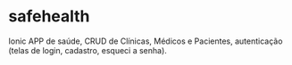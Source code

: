 # safehealth
Ionic APP de saúde, CRUD de Clínicas, Médicos e Pacientes, autenticação (telas de login, cadastro, esqueci a senha).
<!--


import { Component, ElementRef, ViewChild } from '@angular/core';
import { NavController } from 'ionic-angular';
import { ClinicaProvider } from '../../providers/clinica/clinica';
import { UserProvider } from '../../providers/user/user';
import { ExportProvider } from '../../providers/export/export';


declare var google: any;

@Component({
  selector: 'page-home',
  templateUrl: 'home.html'
})
export class HomePage {

  @ViewChild('map') mapElement: ElementRef; 
  map; 

  constructor(
      public navCtrl: NavController,
      public userProvider: UserProvider,
      public clinicaProvider: ClinicaProvider,
      public exportProvider: ExportProvider,
    ) {

  }

  ionViewDidLoad() {
    this.map = this.createMap(this.mapElement);

    this.clinicaProvider.listarFS().subscribe(_data => {
      console.log('clinicas', _data);

      for (let i = 0; i < _data.length; i++) {
        const element = _data[i];

        let _lat = element.value.lat;
        let _lng = element.value.lng;
        let _nome = element.value.nome;

        let itemMarker = {
          lat: _lat,
          lng: _lng,
          nome: _nome,
          abrev: _nome[0]
        }
        
        this.carregaDadosMapa(itemMarker);
      }
    })
  }

  carregaDadosMapa(itemMarker) {

    const marker = this.addMarker(itemMarker.lat, itemMarker.lng, itemMarker.nome, itemMarker.abrev);

    const infowindow = this.addInfoWindow(itemMarker.nome);

    marker.addListener("click", () => { 
      
      infowindow.open({
        anchor: marker,
        map: this.map,
      });
    });

    marker.setMap(this.map); 
  }

  createMap(mapElement) {
    if(mapElement !== null && mapElement.nativeElement !== null && google) {
      let options = {
        zoom: 7,
        center: {lat: -5.081357184675141, lng: -39.70482921223503}
      };

      return new google.maps.Map(mapElement.nativeElement, options);
    }

    return undefined;
  }

  addMarker(_lat, _lng, nome, abrev) {
    return new google.maps.Marker({
      position: {lat: _lat, lng: _lng},
      title: nome,
      icon: new google.maps.MarkerImage(
        'https://mt.google.com/vt/icon?psize=16&font=fonts/Roboto-Regular.ttf&color=ff330000&name=icons/spotlight/spotlight-waypoint-b.png&ax=44&ay=48&scale=1&text=' + abrev
      )
    })
  }

  addInfoWindow(texto: string) {
    let contentHtml = `
      Clinica: ${texto}
    `;

    return new google.maps.InfoWindow({
      content: contentHtml
    })
  }
  gerarCSV() {
    this.exportProvider.gerarCSV(this.exportarDados(), 'clinicas');
  }

  gerarExcel() {
    // console.log('jsonArr', jsonArr);
    this.exportProvider.gerarExcel(this.exportarDados(), 'clinicas');
  }

  gerarPDF() {
    this.exportProvider.gerarPDF(this.exportarDados(), 'clinicas');
  }

  private exportarDados() {
    let jsonArr = [];

    for (let i = 0; i < this.clinicasArr.length; i++) {
      const element = this.clinicasArr[i];
      
      const key = element.key;
      const value = element.value;

      let _item = {
        'nome': value.nome,
        'latitude': value.lat,
        'longitude': value.lng,
        'clinica': value.clinica,
        'qtd clinicas': value.clinicasArr ? value.clinicasArr.length : 0,
        'link': 'https://www.google.com/maps/?q=' + value.lat + ',' + value.lng,
      };

      jsonArr.push(_item);
    }

    return jsonArr;
  }



}























<!--

<ion-header>
  <ion-navbar transparent>
    <ion-title></ion-title>
  </ion-navbar>
</ion-header>

<ion-content padding class="conteudo">

  <ion-grid class="grid-logo">
    <ion-row align-items-center justify-content-center>
      <ion-col col-12 align-self-center>
        <img src="../../assets/imgs/logo.png" />        
      </ion-col>
    </ion-row>
  </ion-grid>

  <ion-grid class="grid-list">
    <ion-row align-items-center justify-content-center>
      <ion-col align-self-center col-12 col-lg-4 col-xl-4>

        <ion-list class="conteudo-input">
    
          <ion-item class="margem-input-top">
            <ion-input type="text" [(ngModel)]="email" placeholder="E-mail"></ion-input>
          </ion-item>
        
          <ion-item class="margem-input-top">
            <ion-input type="password" [(ngModel)]="senha" placeholder="Senha"></ion-input>
          </ion-item>
      
          <button ion-button block color="vinho" (click)="entrar()" class="margem-btn-top btn">Entrar</button>
        
      
          <button class="btn-link margem-btnlink-top" ion-button block color="primary" clear (click)="esqueciSenha()">Recuperar senha? Clique aqui</button>
      
        </ion-list>

      </ion-col>
    </ion-row>
  </ion-grid>

</ion-content>

<ion-footer>
  <ion-toolbar transparent>
    <ion-title>
      <button class="btn-link" ion-button block color="primary" clear (click)="cadastro()">Não possui conta? Cadastre-se</button>
    </ion-title>
  </ion-toolbar>
</ion-footer>


<ion-header>
  <ion-navbar class="navbar" transparent>
  </ion-navbar>
</ion-header>

<ion-content padding class="conteudo">
  <ion-grid align-itens-center justify-content-center class="grid-logo">
    <ion-row>
      <ion-col col-12 align-self-center class="grid-logo">
        <ion-row>
          <ion-col col-12 align-self-center>
            <img src="../../assets/imgs/icon.png" class="img-logo">
        </ion-col>
    </ion-row>
  </ion-grid>
</ion-content>
<!--    
  <ion-grid class="grid-list">
    <ion-row align-items-center justify-content-center>
      <ion-col align-self-center col-12 col-lg-4 col-xl-4>
        <ion-list class="conteudo-input">
          <ion-item class="margem-input-top">
            <ion-label ></ion-label>
            <ion-input type="text" [(ngModel)]="email"placeholder="Email"></ion-input>
          </ion-item>
            
          <ion-item class="margem-input-top">
            <ion-input type="password" [(ngModel)]="senha"placeholder="Senha"></ion-input>
          </ion-item>
          
          <button ion-button block color="vinho" (click)="entrar()" class="margem-btn-button btn">Entrar</button>
          <button  class="btn-link margem-btn-button" ion-button block clear  outline (click)="cadastro()">Fazer Cadastro</button>
          <button class="btn-link margem-btn-button" ion-button block clear outline (click)="esqueciSenha()">Esqueci a senha</button>
       </ion-list>
      </ion-col>
    </ion-row>
  </ion-grid>
</ion-content>
